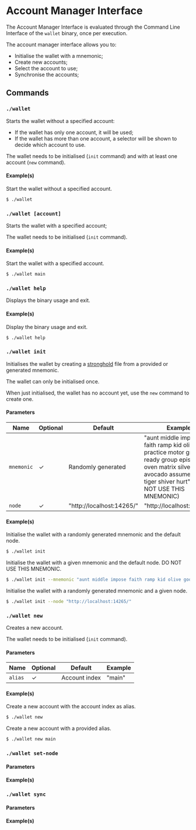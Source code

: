 # Account Manager Interface

The Account Manager Interface is evaluated through the Command Line Interface of the `wallet` binary, once per
execution.

The account manager interface allows you to:
- Initialise the wallet with a mnemonic;
- Create new accounts;
- Select the account to use;
- Synchronise the accounts;

## Commands

### `./wallet`

Starts the wallet without a specified account:
- If the wallet has only one account, it will be used;
- If the wallet has more than one account, a selector will be shown to decide which account to use.

The wallet needs to be initialised (`init` command) and with at least one account (`new` command).

#### Example(s)

Start the wallet without a specified account.
```sh
$ ./wallet
```

### `./wallet [account]`

Starts the wallet with a specified account;

The wallet needs to be initialised (`init` command).

#### Example(s)

Start the wallet with a specified account.
```sh
$ ./wallet main
```

### `./wallet help`

Displays the binary usage and exit.

#### Example(s)

Display the binary usage and exit.
```sh
$ ./wallet help
```

### `./wallet init`

Initialises the wallet by creating a [stronghold](https://github.com/iotaledger/stronghold.rs) file from a provided or generated mnemonic.

The wallet can only be initialised once.

When just initialised, the wallet has no account yet, use the `new` command to create one.

#### Parameters

| Name        | Optional  | Default                   | Example                                                                                                                                                                             |
| ----------- | --------- | ------------------------- | ----------------------------------------------------------------------------------------------------------------------------------------------------------------------------------- |
| `mnemonic`  | ✓         | Randomly generated        | "aunt middle impose faith ramp kid olive good practice motor grab ready group episode oven matrix silver rhythm avocado assume humble tiger shiver hurt" (DO NOT USE THIS MNEMONIC) |
| `node`      | ✓         | "http://localhost:14265/" | "http://localhost:14265/"                                                                                                                                                           |

#### Example(s)

Initialise the wallet with a randomly generated mnemonic and the default node.
```sh
$ ./wallet init
```

Initialise the wallet with a given mnemonic and the default node.
DO NOT USE THIS MNEMONIC.
```sh
$ ./wallet init --mnemonic "aunt middle impose faith ramp kid olive good practice motor grab ready group episode oven matrix silver rhythm avocado assume humble tiger shiver hurt"
```

Initialise the wallet with a randomly generated mnemonic and a given node.
```sh
$ ./wallet init --node "http://localhost:14265/"
```

### `./wallet new`

Creates a new account.

The wallet needs to be initialised (`init` command).

#### Parameters

| Name    | Optional  | Default       | Example |
| ------- | --------- | ------------- | ------- |
| `alias` | ✓         | Account index | "main"  |

#### Example(s)

Create a new account with the account index as alias.
```sh
$ ./wallet new
```

Create a new account with a provided alias.
```sh
$ ./wallet new main
```

### `./wallet set-node`

#### Parameters

#### Example(s)

### `./wallet sync`

#### Parameters

#### Example(s)
